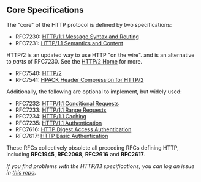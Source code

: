 
## Core Specifications

The "core" of the HTTP protocol is defined by two specifications:

 * RFC7230: [HTTP/1.1 Message Syntax and Routing](/specs/rfc7230.html)
 * RFC7231: [HTTP/1.1 Semantics and Content](/specs/rfc7231.html)

HTTP/2 is an updated way to use HTTP "on the wire". and is an alternative to _parts_ of RFC7230. See the <a href="https://http2.github.io/">HTTP/2 Home</a> for more.

 * RFC7540: [HTTP/2](/specs/rfc7540.html)
 * RFC7541: [HPACK Header Compression for HTTP/2](/specs/rfc7541.html)
 
Additionally, the following are optional to implement, but widely used: 
 
 * RFC7232: [HTTP/1.1 Conditional Requests](/specs/rfc7232.html)
 * RFC7233: [HTTP/1.1 Range Requests](/specs/rfc7233.html) 
 * RFC7234: [HTTP/1.1 Caching](/specs/rfc7234.html) 
 * RFC7235: [HTTP/1.1 Authentication](/specs/rfc7235.html) 
 * RFC7616: [HTTP Digest Access Authentication](/specs/rfc7616.html)
 * RFC7617: [HTTP Basic Authentication](/specs/rfc7617.html)
 
These RFCs collectively obsolete all preceding RFCs defining HTTP, including **RFC1945**, **RFC2068**, **RFC2616** and **RFC2617**.

*If you find problems with the HTTP/1.1 specifications, you can log an issue in [this repo](https://github.com/httpwg/http11bis/issues).*
